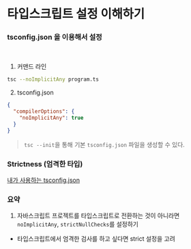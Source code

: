 # 타입스크립트 설정 이해하기

### tsconfig.json 을 이용해서 설정

<br/>

1. 커맨드 라인

```bash
tsc --noImplicitAny program.ts
```

2. tsconfig.json

```json
{
  "compilerOptions": {
    "noImplicitAny": true
  }
}
```

> `tsc --init`을 통해 기본 `tsconfig.json` 파일을 생성할 수 있다.

### Strictness (엄격한 타입)

[내가 사용하는 tsconfig.json](https://github.com/code-bibliotheca/effective-typescript/issues/2)

### 요약

1. 자바스크립트 프로젝트를 타입스크립트로 전환하는 것이 아니라면 `noImplicitAny`, `strictNullChecks`를 설정하기

- 타입스크립트에서 엄격한 검사를 하고 싶다면 strict 설정을 고려

